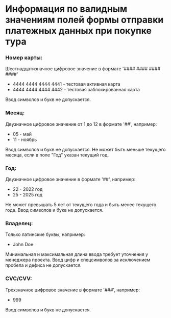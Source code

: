# Информация по валидным значениям полей формы отправки платежных данных при покупке тура

### Номер карты:

Шестнадцатизначное цифровое значение в формате '#### #### #### ####'

- 4444 4444 4444 4441 - тестовая активная карта
- 4444 4444 4444 4442 - тестовая заблокированная карта

Ввод символов и букв не допускается.

### Месяц:

Двузначное цифровое значение от 1 до 12 в формате '##', например:
- 05 - май
- 11 - ноябрь

Ввод символов и букв не допускается. Не может быть меньше текущего месяца, если в поле "Год" указан текущий год.

### Год:

Двузначное цифровое значение в формате '##', например:
- 22 - 2022 год
- 25 - 2025 год 

Не может превышать 5 лет от текущего года и быть менее текущего года. Ввод символов и букв не допускается.

### Владелец:

Только латинские буквы, например: 

- John Doe

Минимальная и максимальная длина ввода требует уточнения у менеджера проекта. 
Ввод цифр и спецсимволов за исключением пробела и дефиса не допускается.

### CVC/CVV:

Трехзначное цифровое значение в формате '###', например:
- 999

Ввод символов и букв не допускается.







